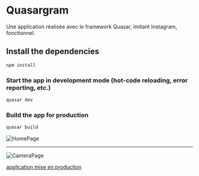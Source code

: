 # Quasargram

Une application réalisée avec le framework Quasar, imitant Instagram, fonctionnel.
## Install the dependencies
```bash
npm install
```

### Start the app in development mode (hot-code reloading, error reporting, etc.)
```bash
quasar dev
```


### Build the app for production
```bash
quasar build
```
![HomePage](https://zupimages.net/up/20/51/exuz.png)

--------------------

![CameraPage](https://zupimages.net/up/20/51/iu25.png)

[application mise en production](https://quasargram-6a064.web.app/#/)

